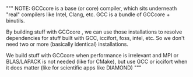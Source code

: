 """
NOTE: GCCcore is a base (or core) compiler, which sits underneath "real" compilers like Intel, Clang, etc.
GCC is a bundle of GCCcore + binutils.

By building stuff with GCCcore , we can use those installations to resolve dependencies for stuff built with GCC, iccifort, foss, intel, etc.
So we don't need two or more (basically identical) installations.

We build stuff with GCCcore when performance is irrelevant and MPI or BLAS/LAPACK is not needed (like for CMake), but use GCC or iccifort when it does matter (like for scientific apps like DIAMOND)
"""
